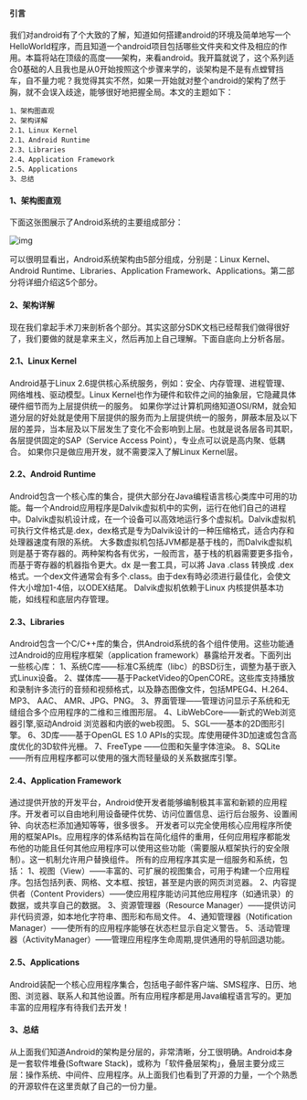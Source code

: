 #### 引言
我们对android有了个大致的了解，知道如何搭建android的环境及简单地写一个HelloWorld程序，而且知道一个android项目包括哪些文件夹和文件及相应的作用。本篇将站在顶级的高度——架构，来看android。我开篇就说了，这个系列适合0基础的人且我也是从0开始按照这个步骤来学的，谈架构是不是有点螳臂挡车，自不量力呢？我觉得其实不然，如果一开始就对整个android的架构了然于胸，就不会误入歧途，能够很好地把握全局。本文的主题如下：
```  
1、架构图直观
2、架构详解
2.1、Linux Kernel
2.1、Android Runtime
2.3、Libraries
2.4、Application Framework
2.5、Applications
3、总结
```
#### 1、架构图直观
下面这张图展示了Android系统的主要组成部分：

![img](http://emanual.github.io/md-android/img/basic_basic/02_android.jpg)  

可以很明显看出，Android系统架构由5部分组成，分别是：Linux Kernel、Android Runtime、Libraries、Application Framework、Applications。第二部分将详细介绍这5个部分。
#### 2、架构详解
现在我们拿起手术刀来剖析各个部分。其实这部分SDK文档已经帮我们做得很好了，我们要做的就是拿来主义，然后再加上自己理解。下面自底向上分析各层。
#### 2.1、Linux Kernel
Android基于Linux 2.6提供核心系统服务，例如：安全、内存管理、进程管理、网络堆栈、驱动模型。Linux Kernel也作为硬件和软件之间的抽象层，它隐藏具体硬件细节而为上层提供统一的服务。
如果你学过计算机网络知道OSI/RM，就会知道分层的好处就是使用下层提供的服务而为上层提供统一的服务，屏蔽本层及以下层的差异，当本层及以下层发生了变化不会影响到上层。也就是说各层各司其职，各层提供固定的SAP（Service Access Point），专业点可以说是高内聚、低耦合。
如果你只是做应用开发，就不需要深入了解Linux Kernel层。
#### 2.2、Android Runtime
Android包含一个核心库的集合，提供大部分在Java编程语言核心类库中可用的功能。每一个Android应用程序是Dalvik虚拟机中的实例，运行在他们自己的进程中。Dalvik虚拟机设计成，在一个设备可以高效地运行多个虚拟机。Dalvik虚拟机可执行文件格式是.dex，dex格式是专为Dalvik设计的一种压缩格式，适合内存和处理器速度有限的系统。
大多数虚拟机包括JVM都是基于栈的，而Dalvik虚拟机则是基于寄存器的。两种架构各有优劣，一般而言，基于栈的机器需要更多指令，而基于寄存器的机器指令更大。dx 是一套工具，可以將 Java .class 转换成 .dex 格式。一个dex文件通常会有多个.class。由于dex有時必须进行最佳化，会使文件大小增加1-4倍，以ODEX结尾。
Dalvik虚拟机依赖于Linux 内核提供基本功能，如线程和底层内存管理。
#### 2.3、Libraries
Android包含一个C/C++库的集合，供Android系统的各个组件使用。这些功能通过Android的应用程序框架（application framework）暴露给开发者。下面列出一些核心库：
1、系统C库——标准C系统库（libc）的BSD衍生，调整为基于嵌入式Linux设备。
2、媒体库——基于PacketVideo的OpenCORE。这些库支持播放和录制许多流行的音频和视频格式，以及静态图像文件，包括MPEG4、H.264、 MP3、 AAC、 AMR、JPG、PNG。
3、界面管理——管理访问显示子系统和无缝组合多个应用程序的二维和三维图形层。
4、LibWebCore——新式的Web浏览器引擎,驱动Android 浏览器和内嵌的web视图。
5、SGL——基本的2D图形引擎。
6、3D库——基于OpenGL ES 1.0 APIs的实现。库使用硬件3D加速或包含高度优化的3D软件光栅。
7、FreeType ——位图和矢量字体渲染。
8、SQLite ——所有应用程序都可以使用的强大而轻量级的关系数据库引擎。
#### 2.4、Application Framework
通过提供开放的开发平台，Android使开发者能够编制极其丰富和新颖的应用程序。开发者可以自由地利用设备硬件优势、访问位置信息、运行后台服务、设置闹钟、向状态栏添加通知等等，很多很多。
开发者可以完全使用核心应用程序所使用的框架APIs。应用程序的体系结构旨在简化组件的重用，任何应用程序都能发布他的功能且任何其他应用程序可以使用这些功能（需要服从框架执行的安全限制）。这一机制允许用户替换组件。
所有的应用程序其实是一组服务和系统，包括：
1、视图（View）——丰富的、可扩展的视图集合，可用于构建一个应用程序。包括包括列表、网格、文本框、按钮，甚至是内嵌的网页浏览器。
2、内容提供者（Content Providers）——使应用程序能访问其他应用程序（如通讯录）的数据，或共享自己的数据。
3、资源管理器（Resource Manager）——提供访问非代码资源，如本地化字符串、图形和布局文件。
4、通知管理器（Notification Manager）——使所有的应用程序能够在状态栏显示自定义警告。
5、活动管理器（ActivityManager）——管理应用程序生命周期,提供通用的导航回退功能。
#### 2.5、Applications
Android装配一个核心应用程序集合，包括电子邮件客户端、SMS程序、日历、地图、浏览器、联系人和其他设置。所有应用程序都是用Java编程语言写的。更加丰富的应用程序有待我们去开发！
#### 3、总结
从上面我们知道Android的架构是分层的，非常清晰，分工很明确。Android本身是一套软件堆叠(Software Stack)，或称为「软件叠层架构」，叠层主要分成三层：操作系统、中间件、应用程序。从上面我们也看到了开源的力量，一个个熟悉的开源软件在这里贡献了自己的一份力量。